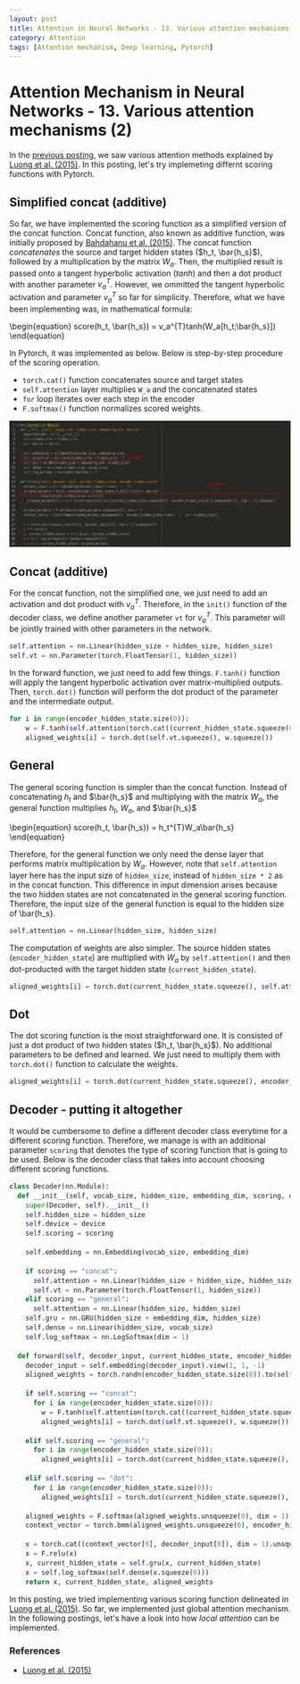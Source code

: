 ```yaml
---
layout: post
title: Attention in Neural Networks - 13. Various attention mechanisms (2)
category: Attention
tags: [Attention mechanism, Deep learning, Pytorch]
---
```


# Attention Mechanism in Neural Networks - 13. Various attention mechanisms (2)

In the [previous posting](https://buomsoo-kim.github.io/attention/2020/03/18/Attention-mechanism-12.md/), we saw various attention methods explained by [Luong et al. (2015)](https://arxiv.org/pdf/1508.04025.pdf). In this posting, let's try implemeting differnt scoring functions with Pytorch.


## Simplified concat (additive)

So far, we have implemented the scoring function as a simplified version of the concat function. Concat function, also known as additive function, was initially proposed by [Bahdahanu et al. (2015)](https://arxiv.org/pdf/1409.0473.pdf). The concat function *concatenates* the source and target hidden states ($h_t, \bar{h_s}$), followed by a multiplication by the matrix $W_a$. Then, the multiplied result is passed onto a tangent hyperbolic activation ($tanh$) and then a dot product with another parameter $v_a^{T}$. However, we ommitted the tangent hyperbolic activation and parameter $v_a^{T}$ so far for simplicity. Therefore, what we have been implementing was, in mathematical formula:

\begin{equation}
score(h_t, \bar{h_s}) = v_a^{T}tanh(W_a[h_t;\bar{h_s}])
\end{equation}

In Pytorch, it was implemented as below. Below is step-by-step procedure of the scoring operation.

- ```torch.cat()``` function concatenates source and target states
- ```self.attention``` layer multiplies ```W_a``` and the concatenated states
- ```for``` loop iterates over each step in the encoder
- ```F.softmax()``` function normalizes scored weights.

<p align = "center">
<img src ="/data/images/2020-03-19/0.png" width = "600px" class="center">
</p>


## Concat (additive)

For the concat function, not the simplified one, we just need to add an activation and dot product with $v_a^{T}$. Therefore, in the ```init()``` function of the decoder class, we define another parameter ```vt``` for $v_a^{T}$. This parameter will be jointly trained with other parameters in the network.

```python
self.attention = nn.Linear(hidden_size + hidden_size, hidden_size)
self.vt = nn.Parameter(torch.FloatTensor(1, hidden_size))
```

In the forward function, we just need to add few things. ```F.tanh()``` function will apply the tangent hyperbolic activation over matrix-multiplied outputs. Then, ```torch.dot()``` function will perform the dot product of the parameter and the intermediate output.

```python
for i in range(encoder_hidden_state.size(0)):
    w = F.tanh(self.attention(torch.cat((current_hidden_state.squeeze(0), encoder_hidden_state[i].unsqueeze(0)), dim = 1)))
    aligned_weights[i] = torch.dot(self.vt.squeeze(), w.squeeze())
```

## General 

The general scoring function is simpler than the concat function. Instead of concatenating $h_t$ and $\bar{h_s}$ and multiplying with the matrix $W_a$, the general function multiplies $h_t$, $W_a$, and $\bar{h_s}$

\begin{equation}
score(h_t, \bar{h_s}) = h_t^{T}W_a\bar{h_s}
\end{equation}

Therefore, for the general function we only need the dense layer that performs matrix multiplication by $W_a$. However, note that ```self.attention``` layer here has the input size of ```hidden_size```, instead of ```hidden_size * 2``` as in the concat function. This difference in input dimension arises because the two hidden states are not concatenated in the general scoring function. Therefore, the input size of the general function is equal to the hidden size of \bar{h_s}.

```python
self.attention = nn.Linear(hidden_size, hidden_size)
```

The computation of weights are also simpler. The source hidden states (```encoder_hidden_state```) are multiplied with $W_a$ by ```self.attention()``` and then dot-producted with the target hidden state (```current_hidden_state```).

```python
aligned_weights[i] = torch.dot(current_hidden_state.squeeze(), self.attention(encoder_hidden_state[i].unsqueeze(0)).squeeze())
```

## Dot

The dot scoring function is the most straightforward one. It is consisted of just a dot product of two hidden states ($h_t, \bar{h_s}$). No additional parameters to be defined and learned. We just need to multiply them with ```torch.dot()``` function to calculate the weights.

```python
aligned_weights[i] = torch.dot(current_hidden_state.squeeze(), encoder_hidden_state[i].squeeze())  
```

## Decoder - putting it altogether

It would be cumbersome to define a different decoder class everytime for a different scoring function. Therefore, we manage is with an additional parameter ```scoring``` that denotes the type of scoring function that is going to be used. Below is the decoder class that takes into account choosing different scoring functions.

```python
class Decoder(nn.Module):
  def __init__(self, vocab_size, hidden_size, embedding_dim, scoring, device):
    super(Decoder, self).__init__()
    self.hidden_size = hidden_size
    self.device = device
    self.scoring = scoring

    self.embedding = nn.Embedding(vocab_size, embedding_dim)

    if scoring == "concat":
      self.attention = nn.Linear(hidden_size + hidden_size, hidden_size)
      self.vt = nn.Parameter(torch.FloatTensor(1, hidden_size))
    elif scoring == "general":
      self.attention = nn.Linear(hidden_size, hidden_size)
    self.gru = nn.GRU(hidden_size + embedding_dim, hidden_size)
    self.dense = nn.Linear(hidden_size, vocab_size)
    self.log_softmax = nn.LogSoftmax(dim = 1)
  
  def forward(self, decoder_input, current_hidden_state, encoder_hidden_state):
    decoder_input = self.embedding(decoder_input).view(1, 1, -1)
    aligned_weights = torch.randn(encoder_hidden_state.size(0)).to(self.device)

    if self.scoring == "concat":
      for i in range(encoder_hidden_state.size(0)):
        w = F.tanh(self.attention(torch.cat((current_hidden_state.squeeze(0), encoder_hidden_state[i].unsqueeze(0)), dim = 1)))
        aligned_weights[i] = torch.dot(self.vt.squeeze(), w.squeeze())
  
    elif self.scoring == "general":
      for i in range(encoder_hidden_state.size(0)):
        aligned_weights[i] = torch.dot(current_hidden_state.squeeze(), self.attention(encoder_hidden_state[i].unsqueeze(0)).squeeze())

    elif self.scoring == "dot":
      for i in range(encoder_hidden_state.size(0)):
        aligned_weights[i] = torch.dot(current_hidden_state.squeeze(), encoder_hidden_state[i].squeeze())    

    aligned_weights = F.softmax(aligned_weights.unsqueeze(0), dim = 1)
    context_vector = torch.bmm(aligned_weights.unsqueeze(0), encoder_hidden_state.view(1, -1 ,self.hidden_size))
    
    x = torch.cat((context_vector[0], decoder_input[0]), dim = 1).unsqueeze(0)
    x = F.relu(x)
    x, current_hidden_state = self.gru(x, current_hidden_state)
    x = self.log_softmax(self.dense(x.squeeze(0)))
    return x, current_hidden_state, aligned_weights
```

In this posting, we tried implementing various scoring function delineated in [Luong et al. (2015)](https://arxiv.org/pdf/1508.04025.pdf). So far, we implemented just global attention mechanism. In the following postings, let's have a look into how *local attention* can be implemented.

### References
- [Luong et al. (2015)](https://arxiv.org/pdf/1508.04025.pdf)

